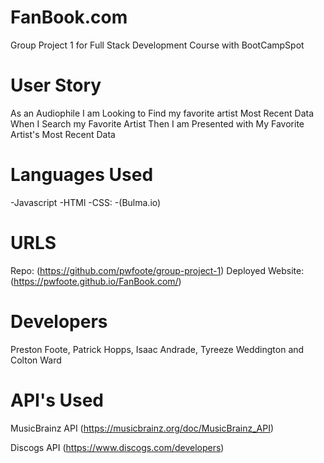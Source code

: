 # FanBook.com
Group Project 1 for Full Stack Development Course with BootCampSpot

# User Story
As an Audiophile I am Looking to Find my favorite artist Most Recent Data 
When I Search my Favorite Artist 
Then I am Presented with My Favorite Artist's Most Recent Data

# Languages Used
-Javascript 
-HTMl 
-CSS:
-(Bulma.io)

# URLS
Repo: (https://github.com/pwfoote/group-project-1)
Deployed Website: (https://pwfoote.github.io/FanBook.com/)

# Developers
Preston Foote, Patrick Hopps, Isaac Andrade, Tyreeze Weddington and Colton Ward

# API's Used
MusicBrainz API
(https://musicbrainz.org/doc/MusicBrainz_API)

Discogs API
(https://www.discogs.com/developers)
